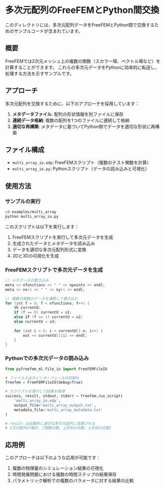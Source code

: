 # 多次元配列のFreeFEMとPython間交換

このディレクトリには、多次元配列データをFreeFEMとPython間で交換するためのサンプルコードが含まれています。

## 概要

FreeFEMでは2次元メッシュ上の複数の関数（スカラー場、ベクトル場など）を計算することができます。
これらの多次元データをPythonに効率的に転送し、処理する方法を示すサンプルです。

## アプローチ

多次元配列を交換するために、以下のアプローチを採用しています：

1. **メタデータファイル**: 配列の形状情報を別ファイルに保存
2. **連続データ格納**: 複数の配列を1つのファイルに連続して格納
3. **適切な再構築**: メタデータに基づいてPython側でデータを適切な形状に再構築

## ファイル構成

- `multi_array_io.edp`: FreeFEMスクリプト（複数のテスト関数を計算）
- `multi_array_io.py`: Pythonスクリプト（データの読み込みと可視化）

## 使用方法

### サンプルの実行

```bash
cd examples/multi_array
python multi_array_io.py
```

このスクリプトは以下を実行します：
1. FreeFEMスクリプトを実行して多次元データを生成
2. 生成されたデータとメタデータを読み込み
3. データを適切な多次元配列形式に変換
4. 2Dと3Dの可視化を生成

### FreeFEMスクリプトで多次元データを生成

```cpp
// メタデータの書き込み
meta << nfunctions << " " << npoints << endl;
meta << nx+1 << " " << ny+1 << endl;

// 複数の関数のデータを連続して書き込む
for (int f = 0; f < nfunctions; f++) {
    Vh currentU;
    if (f == 0) currentU = u1;
    else if (f == 1) currentU = u2;
    else currentU = u3;
    
    for (int i = 0; i < currentU[].n; i++) {
        out << currentU[][i] << endl;
    }
}
```

### Pythonでの多次元データの読み込み

```python
from pyfreefem_ml.file_io import FreeFEMFileIO

# ファイル入出力インターフェースの初期化
freefem = FreeFEMFileIO(debug=True)

# スクリプトを実行して結果を取得
success, result, stdout, stderr = freefem.run_script(
    'multi_array_io.edp',
    output_file='multi_array_output.txt',
    metadata_file='multi_array_metadata.txt'
)

# result は自動的に適切な多次元配列に変換される
# 3次元配列の場合: [関数の数, y方向の点数, x方向の点数]
```

## 応用例

このアプローチは以下のような応用が可能です：

1. 複数の物理量のシミュレーション結果の可視化
2. 時間発展問題における複数の時間ステップの結果保存
3. パラメトリック解析での複数のパラメータに対する結果の比較 